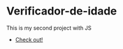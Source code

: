 # Verificador-de-idade
 This is my second project with JS
 * [Check out!](https://cassianodess.github.io/Verificador-de-idade/)
